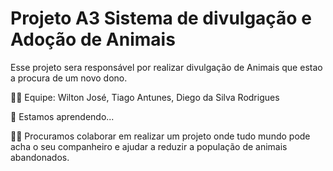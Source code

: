 
# Projeto A3 Sistema de divulgação e Adoção de Animais

Esse projeto sera responsável por realizar divulgação de Animais que estao a procura de um novo dono. 



👩‍💻 Equipe: Wilton José, Tiago Antunes, Diego da Silva Rodrigues

🧠 Estamos aprendendo...

👯‍♀️ Procuramos colaborar em realizar um projeto onde tudo mundo pode acha o seu companheiro e ajudar a reduzir a população de animais abandonados.
